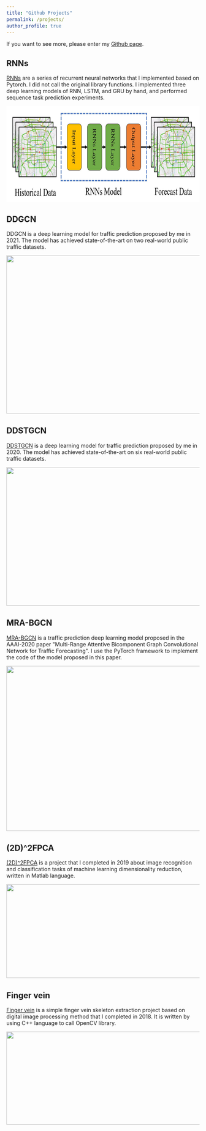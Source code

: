 ```yaml
---
title: "Github Projects"
permalink: /projects/
author_profile: true
---
```


If you want to see more, please enter my [Github page](https://github.com/j1o2h3n).

<!-- 
-->
## RNNs
[RNNs](https://github.com/j1o2h3n/RNNs) are a series of recurrent neural networks that I implemented based on Pytorch. I did not call the original library functions. I implemented three deep learning models of RNN, LSTM, and GRU by hand, and performed sequence task prediction experiments.

<div align=center><img width="787" height="250" src="../images/RNNs.jpg"/></div>
</p>


## DDGCN
DDGCN is a deep learning model for traffic prediction proposed by me in 2021. The model has achieved state-of-the-art on two real-world public traffic datasets.

<div align=center><img width="658" height="413" src="../images/DDGCN.jpg"/></div>


## DDSTGCN
[DDSTGCN](https://github.com/j1o2h3n/DDSTGCN) is a deep learning model for traffic prediction proposed by me in 2020. The model has achieved state-of-the-art on six real-world public traffic datasets.

<div align=center><img width="661" height="362" src="../images/DDSTGCN.png"/></div>

## MRA-BGCN
[MRA-BGCN](https://github.com/j1o2h3n/MRA-BGCN) is a traffic prediction deep learning model proposed in the AAAI-2020 paper "Multi-Range Attentive Bicomponent Graph Convolutional Network for Traffic Forecasting". I use the PyTorch framework to implement the code of the model proposed in this paper.

<div align=center><img width="726" height="431" src="../images/MRA-BGCN.jpg"/></div>

## (2D)^2FPCA
[(2D)^2FPCA](https://github.com/j1o2h3n/2D2FPCA) is a project that I completed in 2019 about image recognition and classification tasks of machine learning dimensionality reduction, written in Matlab language.

<div align=center><img width="558" height="245" src="../images/(2D)2FPCA.png"/></div>


## Finger vein
[Finger vein](https://github.com/j1o2h3n/Finger_vein) is a simple finger vein skeleton extraction project based on digital image processing method that I completed in 2018. It is written by using C++ language to call OpenCV library.

<div align=center><img width="768" height="243" src="../images/Overview.png"/></div>
